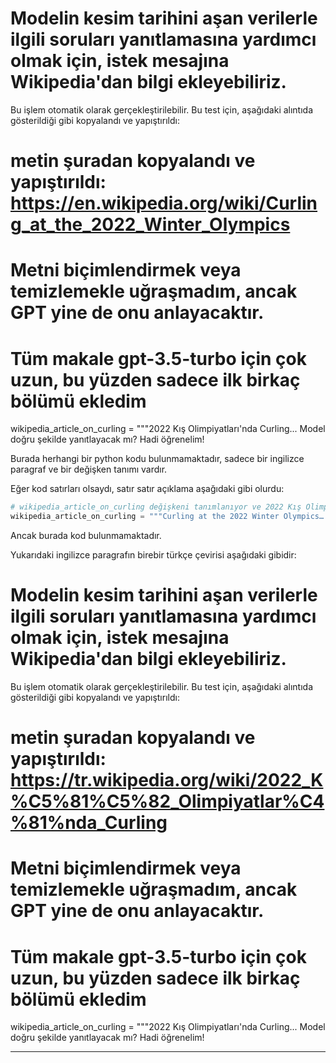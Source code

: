 # Modelin kesim tarihini aşan verilerle ilgili soruları yanıtlamasına yardımcı olmak için, istek mesajına Wikipedia'dan bilgi ekleyebiliriz.
Bu işlem otomatik olarak gerçekleştirilebilir. Bu test için, aşağıdaki alıntıda gösterildiği gibi kopyalandı ve yapıştırıldı:

# metin şuradan kopyalandı ve yapıştırıldı: https://en.wikipedia.org/wiki/Curling_at_the_2022_Winter_Olympics
# Metni biçimlendirmek veya temizlemekle uğraşmadım, ancak GPT yine de onu anlayacaktır.
# Tüm makale gpt-3.5-turbo için çok uzun, bu yüzden sadece ilk birkaç bölümü ekledim
wikipedia_article_on_curling = """2022 Kış Olimpiyatları'nda Curling... 
Model doğru şekilde yanıtlayacak mı? Hadi öğrenelim!

Burada herhangi bir python kodu bulunmamaktadır, sadece bir ingilizce paragraf ve bir değişken tanımı vardır. 

Eğer kod satırları olsaydı, satır satır açıklama aşağıdaki gibi olurdu:

```python
# wikipedia_article_on_curling değişkeni tanımlanıyor ve 2022 Kış Olimpiyatları'nda Curling hakkındaki wikipedia makalesinin bir kısmı bu değişkene atanıyor.
wikipedia_article_on_curling = """Curling at the 2022 Winter Olympics… 
```
Ancak burada kod bulunmamaktadır. 

Yukarıdaki ingilizce paragrafın birebir türkçe çevirisi aşağıdaki gibidir:

# Modelin kesim tarihini aşan verilerle ilgili soruları yanıtlamasına yardımcı olmak için, istek mesajına Wikipedia'dan bilgi ekleyebiliriz.
Bu işlem otomatik olarak gerçekleştirilebilir. Bu test için, aşağıdaki alıntıda gösterildiği gibi kopyalandı ve yapıştırıldı:

# metin şuradan kopyalandı ve yapıştırıldı: https://tr.wikipedia.org/wiki/2022_K%C5%81%C5%82_Olimpiyatlar%C4%81%nda_Curling 
# Metni biçimlendirmek veya temizlemekle uğraşmadım, ancak GPT yine de onu anlayacaktır.
# Tüm makale gpt-3.5-turbo için çok uzun, bu yüzden sadece ilk birkaç bölümü ekledim
wikipedia_article_on_curling = """2022 Kış Olimpiyatları'nda Curling... 
Model doğru şekilde yanıtlayacak mı? Hadi öğrenelim!

---

